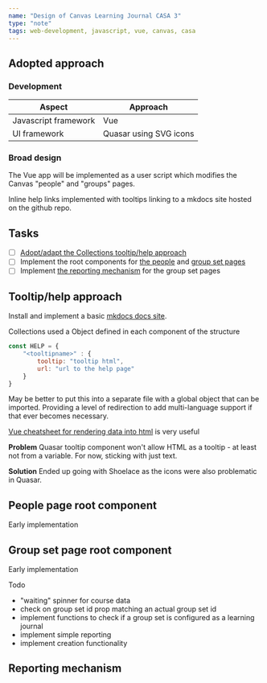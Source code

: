 ```yaml
---
name: "Design of Canvas Learning Journal CASA 3"
type: "note"
tags: web-development, javascript, vue, canvas, casa
---
```




## Adopted approach

### Development

| Aspect | Approach |
| --- | --- |
| Javascript framework | Vue |
| UI framework | Quasar using SVG icons |

### Broad design

The Vue app will be implemented as a user script which modifies the Canvas "people" and "groups" pages.

Inline help links implemented with tooltips linking to a mkdocs site hosted on the github repo.

## Tasks

- [ ] [Adopt/adapt the Collections tooltip/help approach](#tooltiphelp-approach)
- [ ] Implement the root components for [the people](#people-page-root-component) and [group set pages](#group-set-page-root-component)
- [ ] Implement [the reporting mechanism](#reporting-mechanism) for the group set pages

## Tooltip/help approach

Install and implement a basic [mkdocs docs site](https://djplaner.github.io/canvas-learning-journal/).

Collections used a Object defined in each component of the structure 

```javascript
const HELP = {
    "<tooltipname>" : {
        tooltip: "tooltip html",
        url: "url to the help page"
    }
}
```
May be better to put this into a separate file with a global object that can be imported. Providing a level of redirection to add multi-language support if that ever becomes necessary.

[Vue cheatsheet for rendering data into html](https://dev.to/kontent_ai/vue-js-cheat-sheet-rendering-data-into-html-4d8g) is very useful

**Problem** Quasar tooltip component won't allow HTML as a tooltip - at least not from a variable. For now, sticking with just text.

**Solution** Ended up going with Shoelace as the icons were also problematic in Quasar.

## People page root component

Early implementation

## Group set page root component

Early implementation

Todo 

- "waiting" spinner for course data
- check on group set id prop matching an actual group set id
- implement functions to check if a group set is configured as a learning journal
- implement simple reporting
- implement creation functionality


## Reporting mechanism

